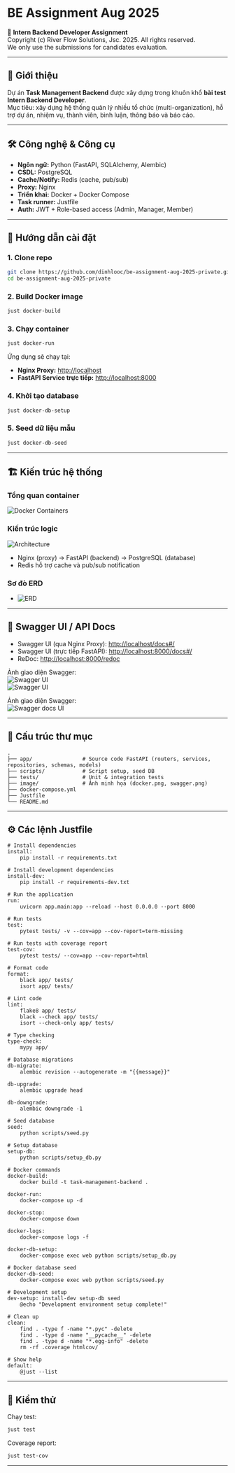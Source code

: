 # BE Assignment Aug 2025

📑 **Intern Backend Developer Assignment**  
Copyright (c) River Flow Solutions, Jsc. 2025. All rights reserved.  
We only use the submissions for candidates evaluation.

---

## 🚀 Giới thiệu

Dự án **Task Management Backend** được xây dựng trong khuôn khổ **bài test Intern Backend Developer**.  
Mục tiêu: xây dựng hệ thống quản lý nhiều tổ chức (multi-organization), hỗ trợ dự án, nhiệm vụ, thành viên, bình luận, thông báo và báo cáo.  

---

## 🛠️ Công nghệ & Công cụ

- **Ngôn ngữ:** Python (FastAPI, SQLAlchemy, Alembic)  
- **CSDL:** PostgreSQL  
- **Cache/Notify:** Redis (cache, pub/sub)  
- **Proxy:** Nginx  
- **Triển khai:** Docker + Docker Compose  
- **Task runner:** Justfile  
- **Auth:** JWT + Role-based access (Admin, Manager, Member)  

---

## 🔧 Hướng dẫn cài đặt

### 1. Clone repo

```bash
git clone https://github.com/dinhlooc/be-assignment-aug-2025-private.git
cd be-assignment-aug-2025-private
```

### 2. Build Docker image

```bash
just docker-build
```

### 3. Chạy container

```bash
just docker-run
```

Ứng dụng sẽ chạy tại:

- **Nginx Proxy:** [http://localhost](http://localhost)  
- **FastAPI Service trực tiếp:** [http://localhost:8000](http://localhost:8000)  

### 4. Khởi tạo database

```bash
just docker-db-setup
```

### 5. Seed dữ liệu mẫu

```bash
just docker-db-seed
```

---

## 🏗️ Kiến trúc hệ thống

### Tổng quan container

![Docker Containers](img/docker.png)

### Kiến trúc logic

![Architecture](img/system_design_diagram.png)

- Nginx (proxy) → FastAPI (backend) → PostgreSQL (database)  
- Redis hỗ trợ cache và pub/sub notification  

### Sơ đò ERD
- ![ERD](img/ERD.png)   

---

## 📖 Swagger UI / API Docs

- Swagger UI (qua Nginx Proxy): [http://localhost/docs#/](http://localhost/docs#/)  
- Swagger UI (trực tiếp FastAPI): [http://localhost:8000/docs#/](http://localhost:8000/docs#/)  
- ReDoc: [http://localhost:8000/redoc](http://localhost:8000/redoc)  

Ảnh giao diện Swagger:  
![Swagger UI](img/swagger.png)  
![Swagger UI](img/swagger1.png)  

Ảnh giao diện Swagger:  
![Swagger docs UI](img/redoc.png)  

---

## 📂 Cấu trúc thư mục

```
.
├── app/                # Source code FastAPI (routers, services, repositories, schemas, models)
├── scripts/            # Script setup, seed DB
├── tests/              # Unit & integration tests
├── image/              # Ảnh minh họa (docker.png, swagger.png)
├── docker-compose.yml
├── Justfile
└── README.md
```

---

## ⚙️ Các lệnh Justfile

```make
# Install dependencies
install:
    pip install -r requirements.txt

# Install development dependencies
install-dev:
    pip install -r requirements-dev.txt

# Run the application
run:
    uvicorn app.main:app --reload --host 0.0.0.0 --port 8000

# Run tests
test:
    pytest tests/ -v --cov=app --cov-report=term-missing

# Run tests with coverage report
test-cov:
    pytest tests/ --cov=app --cov-report=html

# Format code
format:
    black app/ tests/
    isort app/ tests/

# Lint code
lint:
    flake8 app/ tests/
    black --check app/ tests/
    isort --check-only app/ tests/

# Type checking
type-check:
    mypy app/

# Database migrations
db-migrate:
    alembic revision --autogenerate -m "{{message}}"

db-upgrade:
    alembic upgrade head

db-downgrade:
    alembic downgrade -1

# Seed database
seed:
    python scripts/seed.py

# Setup database
setup-db:
    python scripts/setup_db.py

# Docker commands
docker-build:
    docker build -t task-management-backend .

docker-run:
    docker-compose up -d

docker-stop:
    docker-compose down

docker-logs:
    docker-compose logs -f

docker-db-setup:
    docker-compose exec web python scripts/setup_db.py

# Docker database seed
docker-db-seed:
    docker-compose exec web python scripts/seed.py

# Development setup
dev-setup: install-dev setup-db seed
    @echo "Development environment setup complete!"

# Clean up
clean:
    find . -type f -name "*.pyc" -delete
    find . -type d -name "__pycache__" -delete
    find . -type d -name "*.egg-info" -delete
    rm -rf .coverage htmlcov/

# Show help
default:
    @just --list
```

---

## 🧪 Kiểm thử

Chạy test:

```bash
just test
```

Coverage report:

```bash
just test-cov
```

---

